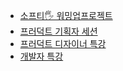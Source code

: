 - [소프티🖐️ 워밍업프로젝트](../1.Project/Softeer3rd/소프티🖐️%20워밍업프로젝트.md)
- [프러덕트 기획자 세션](../1.Project/Softeer3rd/프러덕트%20기획자%20세션.md)
- [프러덕트 디자이너 특강](../1.Project/Softeer3rd/프러덕트%20디자이너%20특강.md)
- [개발자 특강](../1.Project/Softeer3rd/개발자%20특강.md)
